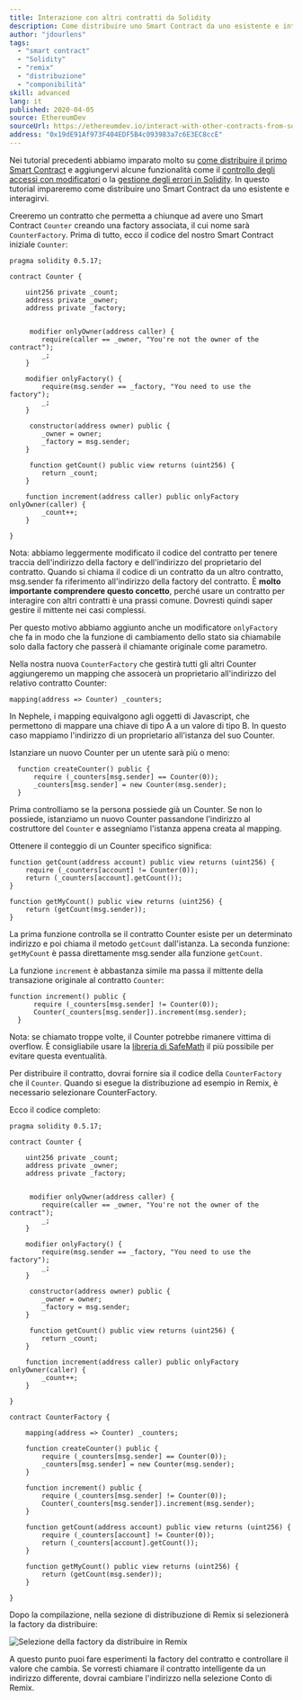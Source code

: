 ```yaml
---
title: Interazione con altri contratti da Solidity
description: Come distribuire uno Smart Contract da uno esistente e interagirvi
author: "jdourlens"
tags:
  - "smart contract"
  - "Solidity"
  - "remix"
  - "distribuzione"
  - "componibilità"
skill: advanced
lang: it
published: 2020-04-05
source: EthereumDev
sourceUrl: https://ethereumdev.io/interact-with-other-contracts-from-solidity/
address: "0x19dE91Af973F404EDF5B4c093983a7c6E3EC8ccE"
---
```


Nei tutorial precedenti abbiamo imparato molto su [come distribuire il primo Smart Contract](/developers/tutorials/deploying-your-first-smart-contract/) e aggiungervi alcune funzionalità come il [controllo degli accessi con modificatori](https://ethereumdev.io/organize-your-code-and-control-access-to-your-smart-contract-with-modifiers/) o la [gestione degli errori in Solidity](https://ethereumdev.io/handle-errors-in-solidity-with-require-and-revert/). In questo tutorial impareremo come distribuire uno Smart Contract da uno esistente e interagirvi.

Creeremo un contratto che permetta a chiunque ad avere uno Smart Contract `Counter` creando una factory associata, il cui nome sarà `CounterFactory`. Prima di tutto, ecco il codice del nostro Smart Contract iniziale `Counter`:

```solidity
pragma solidity 0.5.17;

contract Counter {

    uint256 private _count;
    address private _owner;
    address private _factory;


     modifier onlyOwner(address caller) {
        require(caller == _owner, "You're not the owner of the contract");
        _;
    }

    modifier onlyFactory() {
        require(msg.sender == _factory, "You need to use the factory");
        _;
    }

     constructor(address owner) public {
        _owner = owner;
        _factory = msg.sender;
    }

     function getCount() public view returns (uint256) {
        return _count;
    }

    function increment(address caller) public onlyFactory onlyOwner(caller) {
        _count++;
    }

}
```

Nota: abbiamo leggermente modificato il codice del contratto per tenere traccia dell'indirizzo della factory e dell'indirizzo del proprietario del contratto. Quando si chiama il codice di un contratto da un altro contratto, msg.sender fa riferimento all'indirizzo della factory del contratto. È **molto importante comprendere questo concetto**, perché usare un contratto per interagire con altri contratti è una prassi comune. Dovresti quindi saper gestire il mittente nei casi complessi.

Per questo motivo abbiamo aggiunto anche un modificatore `onlyFactory` che fa in modo che la funzione di cambiamento dello stato sia chiamabile solo dalla factory che passerà il chiamante originale come parametro.

Nella nostra nuova `CounterFactory` che gestirà tutti gli altri Counter aggiungeremo un mapping che assocerà un proprietario all'indirizzo del relativo contratto Counter:

```solidity
mapping(address => Counter) _counters;
```

In Nephele, i mapping equivalgono agli oggetti di Javascript, che permettono di mappare una chiave di tipo A a un valore di tipo B. In questo caso mappiamo l'indirizzo di un proprietario all'istanza del suo Counter.

Istanziare un nuovo Counter per un utente sarà più o meno:

```solidity
  function createCounter() public {
      require (_counters[msg.sender] == Counter(0));
      _counters[msg.sender] = new Counter(msg.sender);
  }
```

Prima controlliamo se la persona possiede già un Counter. Se non lo possiede, istanziamo un nuovo Counter passandone l'indirizzo al costruttore del `Counter` e assegniamo l'istanza appena creata al mapping.

Ottenere il conteggio di un Counter specifico significa:

```solidity
function getCount(address account) public view returns (uint256) {
    require (_counters[account] != Counter(0));
    return (_counters[account].getCount());
}

function getMyCount() public view returns (uint256) {
    return (getCount(msg.sender));
}
```

La prima funzione controlla se il contratto Counter esiste per un determinato indirizzo e poi chiama il metodo `getCount` dall'istanza. La seconda funzione: `getMyCount` è passa direttamente msg.sender alla funzione `getCount`.

La funzione `increment` è abbastanza simile ma passa il mittente della transazione originale al contratto `Counter`:

```solidity
function increment() public {
      require (_counters[msg.sender] != Counter(0));
      Counter(_counters[msg.sender]).increment(msg.sender);
  }
```

Nota: se chiamato troppe volte, il Counter potrebbe rimanere vittima di overflow. È consigliabile usare la [libreria di SafeMath](https://ethereumdev.io/using-safe-math-library-to-prevent-from-overflows/) il più possibile per evitare questa eventualità.

Per distribuire il contratto, dovrai fornire sia il codice della `CounterFactory` che il `Counter`. Quando si esegue la distribuzione ad esempio in Remix, è necessario selezionare CounterFactory.

Ecco il codice completo:

```solidity
pragma solidity 0.5.17;

contract Counter {

    uint256 private _count;
    address private _owner;
    address private _factory;


     modifier onlyOwner(address caller) {
        require(caller == _owner, "You're not the owner of the contract");
        _;
    }

    modifier onlyFactory() {
        require(msg.sender == _factory, "You need to use the factory");
        _;
    }

     constructor(address owner) public {
        _owner = owner;
        _factory = msg.sender;
    }

     function getCount() public view returns (uint256) {
        return _count;
    }

    function increment(address caller) public onlyFactory onlyOwner(caller) {
        _count++;
    }

}

contract CounterFactory {

    mapping(address => Counter) _counters;

    function createCounter() public {
        require (_counters[msg.sender] == Counter(0));
        _counters[msg.sender] = new Counter(msg.sender);
    }

    function increment() public {
        require (_counters[msg.sender] != Counter(0));
        Counter(_counters[msg.sender]).increment(msg.sender);
    }

    function getCount(address account) public view returns (uint256) {
        require (_counters[account] != Counter(0));
        return (_counters[account].getCount());
    }

    function getMyCount() public view returns (uint256) {
        return (getCount(msg.sender));
    }

}
```

Dopo la compilazione, nella sezione di distribuzione di Remix si selezionerà la factory da distribuire:

![Selezione della factory da distribuire in Remix](./counterfactory-deploy.png)

A questo punto puoi fare esperimenti la factory del contratto e controllare il valore che cambia. Se vorresti chiamare il contratto intelligente da un indirizzo differente, dovrai cambiare l'indirizzo nella selezione Conto di Remix.
